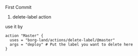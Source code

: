 First Commit

1. delete-label action

use it by
```
action "Master" {
  uses = "borg-land/actions/delete-label/@master"
  args = "deploy" # Put the label you want to delete here
}

```
